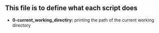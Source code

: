 ## This file is to define what each script does

* **0-current_working_directiry:**
printing the path of the current working directory
